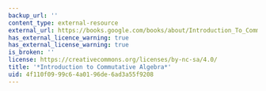 ```yaml
---
backup_url: ''
content_type: external-resource
external_url: https://books.google.com/books/about/Introduction_To_Commutative_Algebra.html?id=HOASFid4x18C
has_external_licence_warning: true
has_external_license_warning: true
is_broken: ''
license: https://creativecommons.org/licenses/by-nc-sa/4.0/
title: '*Introduction to Commutative Algebra*'
uid: 4f110f09-99c6-4a01-96de-6ad3a55f9208
---
```

